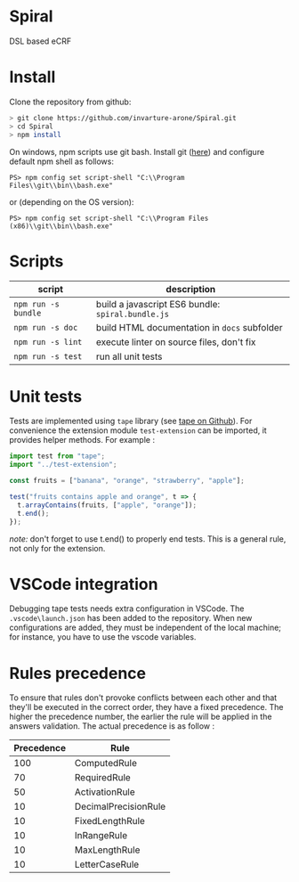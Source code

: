 # Spiral

DSL based eCRF

# Install

Clone the repository from github:

```bash
> git clone https://github.com/invarture-arone/Spiral.git
> cd Spiral
> npm install
```

On windows, npm scripts use git bash. Install git ([here](https://git-scm.com/downloads)) and configure default npm shell as follows:

```shell
PS> npm config set script-shell "C:\\Program Files\\git\\bin\\bash.exe"
```

or (depending on the OS version):

```shell
PS> npm config set script-shell "C:\\Program Files (x86)\\git\\bin\\bash.exe"
```

# Scripts

| script              | description                                       |
| ------------------- | ------------------------------------------------- |
| `npm run -s bundle` | build a javascript ES6 bundle: `spiral.bundle.js` |
| `npm run -s doc`    | build HTML documentation in `docs` subfolder      |
| `npm run -s lint`   | execute linter on source files, don't fix         |
| `npm run -s test`   | run all unit tests                                |

# Unit tests

Tests are implemented using `tape` library (see [tape on Github](https://github.com/substack/tape)).
For convenience the extension module `test-extension` can be imported, it provides helper methods. For example :

```typescript
import test from "tape";
import "../test-extension";

const fruits = ["banana", "orange", "strawberry", "apple"];

test("fruits contains apple and orange", t => {
  t.arrayContains(fruits, ["apple", "orange"]);
  t.end();
});
```

_note:_ don't forget to use t.end() to properly end tests. This is a general rule, not only for the extension.

# VSCode integration

Debugging tape tests needs extra configuration in VSCode. The `.vscode\launch.json` has been added to the repository. When new configurations are added, they must be independent of the local machine; for instance, you have to use the vscode variables.

# Rules precedence

To ensure that rules don't provoke conflicts between each other and that they'll be executed in the correct order, they have a fixed precedence. The higher the precedence number, the earlier the rule will be applied in the answers validation. The actual precedence is as follow :

| Precedence   | Rule                   |
| ------------ | ---------------------- |
| 100          | ComputedRule           |
| 70           | RequiredRule           |
| 50           | ActivationRule         |
| 10           | DecimalPrecisionRule   |
| 10           | FixedLengthRule        |
| 10           | InRangeRule            |
| 10           | MaxLengthRule          |
| 10           | LetterCaseRule         |